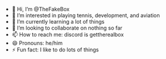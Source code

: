 - 👋 Hi, I’m @TheFakeBox
- 👀 I’m interested in playing tennis, development, and aviation
- 🌱 I’m currently learning a lot of things
- 💞️ I’m looking to collaborate on nothing so far
- 📫 How to reach me: discord is gettherealbox
- 😄 Pronouns: he/him
- ⚡ Fun fact: I like to do lots of things

<!---
TheFakeBox/TheFakeBox is a ✨ special ✨ repository because its `README.md` (this file) appears on your GitHub profile.
You can click the Preview link to take a look at your changes.
--->
